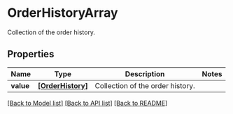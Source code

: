 # OrderHistoryArray

Collection of the order history.

## Properties
Name | Type | Description | Notes
------------ | ------------- | ------------- | -------------
**value** | [**[OrderHistory]**](OrderHistory.md) | Collection of the order history. | 

[[Back to Model list]](../README.md#documentation-for-models) [[Back to API list]](../README.md#documentation-for-api-endpoints) [[Back to README]](../README.md)


